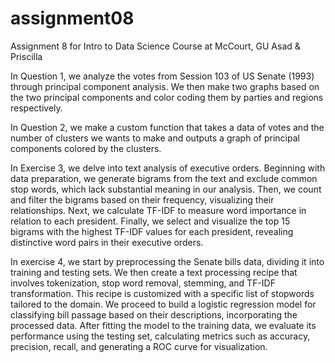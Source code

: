 # assignment08
Assignment 8 for Intro to Data Science Course at McCourt, GU
Asad & Priscilla

In Question 1, we analyze the votes from Session 103 of US Senate (1993) through principal component analysis. We then make two graphs
based on the two principal components and color coding them by parties and regions respectively.

In Question 2, we make a custom function that takes a data of votes and the number of clusters we wants to make and outputs a graph of
principal components colored by the clusters. 

In Exercise 3, we delve into text analysis of executive orders. Beginning with data preparation, we 
generate bigrams from the text and exclude common stop words, which lack substantial meaning in our 
analysis. Then, we count and filter the bigrams based on their frequency, visualizing their relationships. 
Next, we calculate TF-IDF to measure word importance in relation to each president. Finally, we select 
and visualize the top 15 bigrams with the highest TF-IDF values for each president, revealing 
distinctive word pairs in their executive orders.

In exercise 4, we start by preprocessing the Senate bills data, dividing it into training and 
testing sets. We then create a text processing recipe that involves tokenization, stop word removal,
stemming, and TF-IDF transformation. This recipe is customized with a specific list of stopwords
tailored to the domain. We proceed to build a logistic regression model for classifying bill
passage based on their descriptions, incorporating the processed data. After fitting the model
to the training data, we evaluate its performance using the testing set, calculating metrics
such as accuracy, precision, recall, and generating a ROC curve for visualization.